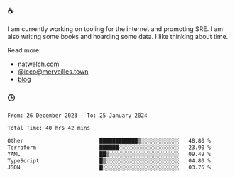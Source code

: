 ### ☕

I am currently working on tooling for the internet and promoting SRE. I am also writing some books and hoarding some data. I like thinking about time. 

Read more:

 - [natwelch.com](https://natwelch.com)
 - [@icco@merveilles.town](https://merveilles.town/@icco)
 - [blog](https://writing.natwelch.com)

### 🕒

<!--START_SECTION:waka-->

```txt
From: 26 December 2023 - To: 25 January 2024

Total Time: 40 hrs 42 mins

Other                        ████████████▒░░░░░░░░░░░░   48.80 %
Terraform                    ██████░░░░░░░░░░░░░░░░░░░   23.90 %
YAML                         ██▒░░░░░░░░░░░░░░░░░░░░░░   09.49 %
TypeScript                   █▒░░░░░░░░░░░░░░░░░░░░░░░   04.80 %
JSON                         █░░░░░░░░░░░░░░░░░░░░░░░░   03.76 %
```

<!--END_SECTION:waka-->
